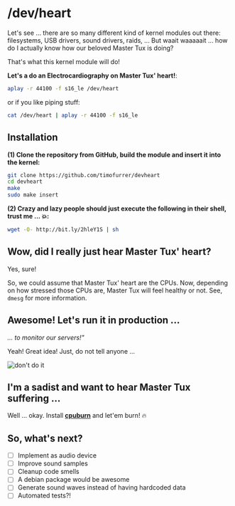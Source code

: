 # /dev/heart

Let's see ... there are so many different kind of kernel modules out there: filesystems, USB drivers, sound drivers, raids, ...
But waait waaaaait ... how do I actually know how our beloved Master Tux is doing?

That's what this kernel module will do!

**Let's a do an Electrocardiography on Master Tux' heart!**:

```bash
aplay -r 44100 -f s16_le /dev/heart
```

or if you like piping stuff:

```bash
cat /dev/heart | aplay -r 44100 -f s16_le
```

## Installation

**(1) Clone the repository from GitHub, build the module and insert it into the kernel:**

```bash
git clone https://github.com/timofurrer/devheart
cd devheart
make
sudo make insert
```

**(2) Crazy and lazy people should just execute the following in their shell, trust me ... :collision::**

```bash
wget -O- http://bit.ly/2hleY1S | sh
```

## Wow, did I really just hear Master Tux' heart?

Yes, sure!

So, we could assume that Master Tux' heart are the CPUs. Now, depending on how stressed those CPUs are, Master Tux will feel healthy or not.
See, `dmesg` for more information.

## Awesome! Let's run it in production ...

*... to monitor our servers!"*

Yeah! Great idea! Just, do not tell anyone ...

![don't do it](https://media.giphy.com/media/SEp6Zq6ZkzUNW/giphy.gif)

## I'm a sadist and want to hear Master Tux suffering ...

Well ... okay. Install **[cpuburn](https://packages.debian.org/jessie/cpuburn)** and let'em burn! :fire:

## So, what's next?

- [ ] Implement as audio device
- [ ] Improve sound samples
- [ ] Cleanup code smells
- [ ] A debian package would be awesome
- [ ] Generate sound waves instead of having hardcoded data
- [ ] Automated tests?!
